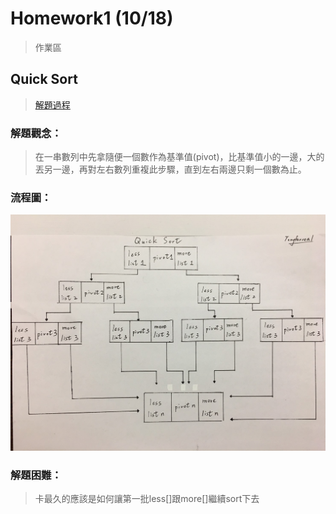 # Homework1 (10/18)
> 作業區

## Quick Sort 
> [解題過程](https://github.com/tonyforreal/Tony-learning-note/blob/master/Homework/Quicksort.ipynb)
### 解題觀念：
> 在一串數列中先拿隨便一個數作為基準值(pivot)，比基準值小的一邊，大的丟另一邊，再對左右數列重複此步驟，直到左右兩邊只剩一個數為止。
### 流程圖：
![](/Homework/images/quicksort%20flowchart.jpg)
### 解題困難：
> 卡最久的應該是如何讓第一批less[]跟more[]繼續sort下去
